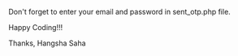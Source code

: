 Don't forget to enter your email and password in sent_otp.php file.

Happy Coding!!!

Thanks,
Hangsha Saha